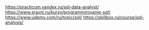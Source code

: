 https://practicum.yandex.ru/sql-data-analyst/
https://www.sravni.ru/kursy/programmirovanie-sql/
https://www.udemy.com/ru/topic/sql/
https://skillbox.ru/course/sql-analysis/